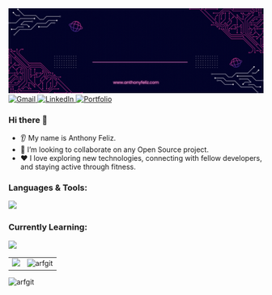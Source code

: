 


<div width="360px" height="240px">
<img src="./af-header-finalv1.gif"/>
</div>

<div align="left">
  <a href="mailto:arfeliz97@gmail.com">
    <img src="https://img.shields.io/badge/Gmail-D14836?style=for-the-badge&logo=gmail&logoColor=white" alt="Gmail">
  </a>
  <a href="http://www.linkedin.com/in/anthonyfeliz/" target="_blank">
    <img src="https://img.shields.io/badge/LinkedIn-0077B5?style=for-the-badge&logo=linkedin&logoColor=white" alt="LinkedIn">
  </a>
  <a href="https://www.anthonyfeliz.com/" target="_blank">
    <img src="https://img.shields.io/badge/Portfolio-000000?style=for-the-badge&logo=About.me&logoColor=white" alt="Portfolio">
  </a>
</div>

### Hi there 👋
* 👂 My name is Anthony Feliz.
* 🤝 I’m looking to collaborate on any Open Source project.
* ❤️ I love exploring new technologies, connecting with fellow developers, and staying active through fitness.


<h3 align="left">Languages & Tools:</h3>

<p align="left">
  <a href="https://skillicons.dev">
    <img src="https://skillicons.dev/icons?i=js,html,css,react,redux,express,mysql,postgres,tailwindcss,firebase,nextjs,webpack,git,linux,"/>
  </a>
</p>


<h3 align="left">Currently Learning:</h3>
<p align="left">
  <a href="https://skillicons.dev">
    <img src="https://skillicons.dev/icons?i=typescript,python,vite,docker,amazonwebservices" />
  </a>
</p>

<table>
  <tr>
    <td><img src="https://github-readme-stats-sigma-five.vercel.app/api?username=arfgit&show_icons=true&theme=dark" /></td>
    <td><img src="https://streak-stats.demolab.com?user=arfgit&theme=dark" alt="arfgit" /></td>
  </tr>
</table>





<p align="left"> <img src="https://komarev.com/ghpvc/?username=arfgit&label=Profile%20views&color=0e75b6&style=flat" alt="arfgit" /> </p>

